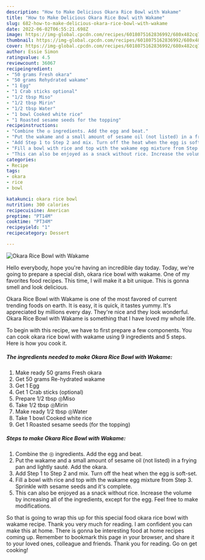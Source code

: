 ```yaml
---
description: "How to Make Delicious Okara Rice Bowl with Wakame"
title: "How to Make Delicious Okara Rice Bowl with Wakame"
slug: 682-how-to-make-delicious-okara-rice-bowl-with-wakame
date: 2022-06-02T06:55:21.698Z
image: https://img-global.cpcdn.com/recipes/6018075162836992/680x482cq70/okara-rice-bowl-with-wakame-recipe-main-photo.jpg
thumbnail: https://img-global.cpcdn.com/recipes/6018075162836992/680x482cq70/okara-rice-bowl-with-wakame-recipe-main-photo.jpg
cover: https://img-global.cpcdn.com/recipes/6018075162836992/680x482cq70/okara-rice-bowl-with-wakame-recipe-main-photo.jpg
author: Essie Simon
ratingvalue: 4.5
reviewcount: 36067
recipeingredient:
- "50 grams Fresh okara"
- "50 grams Rehydrated wakame"
- "1 Egg"
- "1 Crab sticks optional"
- "1/2 tbsp Miso"
- "1/2 tbsp Mirin"
- "1/2 tbsp Water"
- "1 bowl Cooked white rice"
- "1 Roasted sesame seeds for the topping"
recipeinstructions:
- "Combine the ◎ ingredients. Add the egg and beat."
- "Put the wakame and a small amount of sesame oil (not listed) in a frying pan and lightly sauté. Add the okara."
- "Add Step 1 to Step 2 and mix. Turn off the heat when the egg is soft-set."
- "Fill a bowl with rice and top with the wakame egg mixture from Step 3. Sprinkle with sesame seeds and it&#39;s complete."
- "This can also be enjoyed as a snack without rice. Increase the volume by increasing all of the ingredients, except for the egg. Feel free to make modifications."
categories:
- Recipe
tags:
- okara
- rice
- bowl

katakunci: okara rice bowl 
nutrition: 300 calories
recipecuisine: American
preptime: "PT14M"
cooktime: "PT34M"
recipeyield: "1"
recipecategory: Dessert

---
```



![Okara Rice Bowl with Wakame](https://img-global.cpcdn.com/recipes/6018075162836992/680x482cq70/okara-rice-bowl-with-wakame-recipe-main-photo.jpg)

Hello everybody, hope you're having an incredible day today. Today, we're going to prepare a special dish, okara rice bowl with wakame. One of my favorites food recipes. This time, I will make it a bit unique. This is gonna smell and look delicious.



Okara Rice Bowl with Wakame is one of the most favored of current trending foods on earth. It is easy, it is quick, it tastes yummy. It's appreciated by millions every day. They're nice and they look wonderful. Okara Rice Bowl with Wakame is something that I have loved my whole life.


To begin with this recipe, we have to first prepare a few components. You can cook okara rice bowl with wakame using 9 ingredients and 5 steps. Here is how you cook it.

<!--inarticleads1-->

##### The ingredients needed to make Okara Rice Bowl with Wakame:

1. Make ready 50 grams Fresh okara
1. Get 50 grams Re-hydrated wakame
1. Get 1 Egg
1. Get 1 Crab sticks (optional)
1. Prepare 1/2 tbsp ◎Miso
1. Take 1/2 tbsp ◎Mirin
1. Make ready 1/2 tbsp ◎Water
1. Take 1 bowl Cooked white rice
1. Get 1 Roasted sesame seeds (for the topping)




<!--inarticleads2-->

##### Steps to make Okara Rice Bowl with Wakame:

1. Combine the ◎ ingredients. Add the egg and beat.
1. Put the wakame and a small amount of sesame oil (not listed) in a frying pan and lightly sauté. Add the okara.
1. Add Step 1 to Step 2 and mix. Turn off the heat when the egg is soft-set.
1. Fill a bowl with rice and top with the wakame egg mixture from Step 3. Sprinkle with sesame seeds and it&#39;s complete.
1. This can also be enjoyed as a snack without rice. Increase the volume by increasing all of the ingredients, except for the egg. Feel free to make modifications.




So that is going to wrap this up for this special food okara rice bowl with wakame recipe. Thank you very much for reading. I am confident you can make this at home. There is gonna be interesting food at home recipes coming up. Remember to bookmark this page in your browser, and share it to your loved ones, colleague and friends. Thank you for reading. Go on get cooking!
